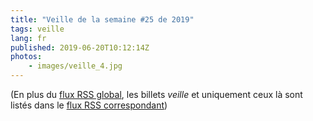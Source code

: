 ```yaml
---
title: "Veille de la semaine #25 de 2019"
tags: veille
lang: fr
published: 2019-06-20T10:12:14Z
photos:
    - images/veille_4.jpg
---
```



(En plus du [flux RSS global](/rss.xml), les billets *veille*
et uniquement ceux là sont listés dans le [flux RSS correspondant](/rss/veille.xml))
